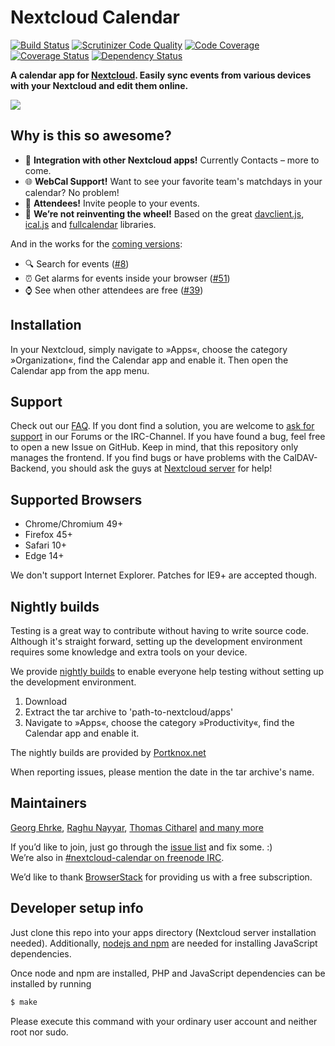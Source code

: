 # Nextcloud Calendar 

[![Build Status](https://travis-ci.org/nextcloud/calendar.svg?branch=master)](https://travis-ci.org/nextcloud/calendar)
[![Scrutinizer Code Quality](https://scrutinizer-ci.com/g/nextcloud/calendar/badges/quality-score.png?b=master)](https://scrutinizer-ci.com/g/nextcloud/calendar/?branch=master)
[![Code Coverage](https://scrutinizer-ci.com/g/nextcloud/calendar/badges/coverage.png?b=master)](https://scrutinizer-ci.com/g/nextcloud/calendar/?branch=master)
[![Coverage Status](https://coveralls.io/repos/github/nextcloud/calendar/badge.svg?branch=master)](https://coveralls.io/github/nextcloud/calendar?branch=master)
[![Dependency Status](https://www.versioneye.com/user/projects/57dc165a037c200040cdced9/badge.svg?style=flat-square)](https://www.versioneye.com/user/projects/57dc165a037c200040cdced9)

**A calendar app for [Nextcloud](http://nextcloud.com). Easily sync events from various devices with your Nextcloud and edit them online.**  

![](https://github.com/nextcloud/screenshots/raw/master/apps/Calendar/calendar.png)

## Why is this so awesome?

* :rocket: **Integration with other Nextcloud apps!** Currently Contacts – more to come.
* :globe_with_meridians: **WebCal Support!** Want to see your favorite team's matchdays in your calendar? No problem!
* :raising_hand: **Attendees!** Invite people to your events.
* :see_no_evil: **We’re not reinventing the wheel!** Based on the great [davclient.js](https://github.com/evert/davclient.js), [ical.js](https://github.com/mozilla-comm/ical.js) and [fullcalendar](https://github.com/fullcalendar/fullcalendar) libraries.

And in the works for the [coming versions](https://github.com/nextcloud/calendar/milestones/):
* :mag: Search for events ([#8](https://github.com/nextcloud/calendar/issues/8))
* :alarm_clock: Get alarms for events inside your browser ([#51](https://github.com/nextcloud/calendar/issues/51))
* :watch: See when other attendees are free ([#39](https://github.com/nextcloud/calendar/issues/39))

## Installation

In your Nextcloud, simply navigate to »Apps«, choose the category »Organization«, find the Calendar app and enable it.
Then open the Calendar app from the app menu.

## Support

Check out our [FAQ](https://github.com/nextcloud/calendar/wiki/FAQs). If you dont find a solution, you are welcome to [ask for support](https://help.nextcloud.com) in our Forums or the IRC-Channel. If you have found a bug, feel free to open a new Issue on GitHub. Keep in mind, that this repository only manages the frontend. If you find bugs or have problems with the CalDAV-Backend, you should ask the guys at [Nextcloud server](https://github.com/nextcloud/server) for help!

## Supported Browsers

* Chrome/Chromium 49+
* Firefox 45+
* Safari 10+
* Edge 14+

We don't support Internet Explorer. Patches for IE9+ are accepted though.

## Nightly builds

Testing is a great way to contribute without having to write source code.
Although it's straight forward, setting up the development environment requires some knowledge and extra tools on your device.

We provide [nightly builds](https://nightly.portknox.net/calendar/?C=M;O=D) to enable everyone help testing without setting up the development environment.  

1. Download
2. Extract the tar archive to 'path-to-nextcloud/apps'
3. Navigate to »Apps«, choose the category »Productivity«, find the Calendar app and enable it.

The nightly builds are provided by [Portknox.net](https://portknox.net)

When reporting issues, please mention the date in the tar archive's name.

## Maintainers

[Georg Ehrke](https://github.com/georgehrke), [Raghu Nayyar](https://github.com/raghunayyar), [Thomas Citharel](https://github.com/tcitworld) [and many more](https://github.com/nextcloud/calendar/graphs/contributors)

If you’d like to join, just go through the [issue list](https://github.com/nextcloud/calendar/issues?q=is%3Aopen+is%3Aissue+label%3A%22starter+issue%22) and fix some. :)   
We’re also in [#nextcloud-calendar on freenode IRC](https://webchat.freenode.net/?channels=nextcloud-calendar).

We’d like to thank [BrowserStack](https://www.browserstack.com) for providing us with a free subscription.

## Developer setup info

Just clone this repo into your apps directory (Nextcloud server installation needed). Additionally,  [nodejs and npm](https://nodejs.org/en/download/package-manager/) are needed for installing JavaScript dependencies.

Once node and npm are installed, PHP and JavaScript dependencies can be installed by running
```bash
$ make
```
Please execute this command with your ordinary user account and neither root nor sudo.
